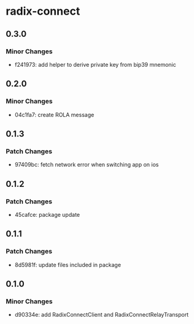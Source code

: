 # radix-connect

## 0.3.0

### Minor Changes

- f241973: add helper to derive private key from bip39 mnemonic

## 0.2.0

### Minor Changes

- 04c1fa7: create ROLA message

## 0.1.3

### Patch Changes

- 97409bc: fetch network error when switching app on ios

## 0.1.2

### Patch Changes

- 45cafce: package update

## 0.1.1

### Patch Changes

- 8d5981f: update files included in package

## 0.1.0

### Minor Changes

- d90334e: add RadixConnectClient and RadixConnectRelayTransport
